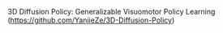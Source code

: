 
3D Diffusion Policy: Generalizable Visuomotor Policy Learning (https://github.com/YanjieZe/3D-Diffusion-Policy)
